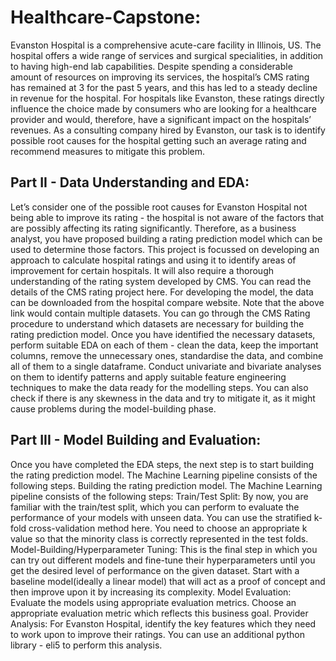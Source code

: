 # Healthcare-Capstone:
Evanston Hospital is a comprehensive acute-care facility in Illinois, US. The hospital offers a wide range of services and surgical specialities, in addition to having high-end lab capabilities. Despite spending a considerable amount of resources on improving its services, the hospital’s CMS rating has remained at 3 for the past 5 years, and this has led to a steady decline in revenue for the hospital. For hospitals like Evanston, these ratings directly influence the choice made by consumers who are looking for a healthcare provider and would, therefore, have a significant impact on the hospitals’ revenues. As a consulting company hired by Evanston, our task is to identify possible root causes for the hospital getting such an average rating and recommend measures to mitigate this problem.
## Part II - Data Understanding and EDA:
Let’s consider one of the possible root causes for Evanston Hospital not being able to improve its rating - the hospital is not aware of the factors that are possibly affecting its rating significantly. Therefore, as a business analyst, you have proposed building a rating prediction model which can be used to determine those factors.
This project is focussed on developing an approach to calculate hospital ratings and using it to identify areas of improvement for certain hospitals. It will also require a thorough understanding of the rating system developed by CMS.
You can read the details of the CMS rating project here.
For developing the model, the data can be downloaded from the hospital compare website.
Note that the above link would contain multiple datasets. You can go through the CMS Rating procedure to understand which datasets are necessary for building the rating prediction model.
Once you have identified the necessary datasets, perform suitable EDA on each of them - clean the data, keep the important columns, remove the unnecessary ones, standardise the data, and combine all of them to a single dataframe. Conduct univariate and bivariate analyses on them to identify patterns and apply suitable feature engineering techniques to make the data ready for the modelling steps. You can also check if there is any skewness in the data and try to mitigate it, as it might cause problems during the model-building phase.
## Part III - Model Building and Evaluation:
Once you have completed the EDA steps, the next step is to start building the rating prediction model. The Machine Learning pipeline consists of the following steps.
Building the rating prediction model. The Machine Learning pipeline consists of the following steps:
Train/Test Split: By now, you are familiar with the train/test split, which you can perform to evaluate the performance of your models with unseen data. You can use the stratified k-fold cross-validation method here. You need to choose an appropriate k value so that the minority class is correctly represented in the test folds.
Model-Building/Hyperparameter Tuning: This is the final step in which you can try out different models and fine-tune their hyperparameters until you get the desired level of performance on the given dataset. Start with a baseline model(ideally a linear model) that will act as a proof of concept and then improve upon it by increasing its complexity. 
Model Evaluation: Evaluate the models using appropriate evaluation metrics. Choose an appropriate evaluation metric which reflects this business goal.
Provider Analysis: For Evanston Hospital, identify the key features which they need to work upon to improve their ratings. You can use an additional python library - eli5 to perform this analysis. 
